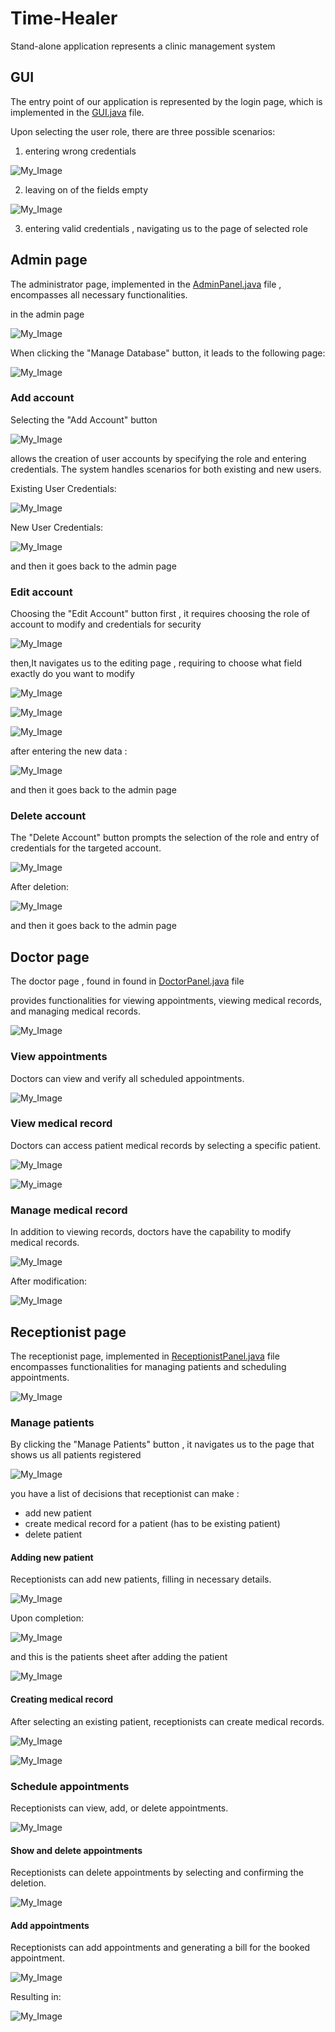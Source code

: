# Time-Healer
Stand-alone application represents a clinic management system 
## GUI 
The entry point of our application is represented by the login page, which is implemented in the  <a href="https://github.com/Menna-Islam/Time-Healer/blob/main/src/GUI.java">GUI.java</a> file.

 Upon selecting the user role, there are three possible scenarios: 
1. entering wrong credentials 

![My_Image](invalid_credentials.jpg)

2. leaving on of the fields empty

![My_Image](complete_info.jpg)

3. entering valid credentials , navigating us to the page of selected role 

## Admin page 
The administrator page, implemented in the  <a href="https://github.com/Menna-Islam/Time-Healer/blob/main/src/AdminPanel.java">AdminPanel.java</a> file , encompasses all necessary functionalities.

in the admin page 

![My_Image](admin_panel.jpg)

When clicking the "Manage Database" button, it leads to the following page:

![My_Image](accounts.jpg)

### Add account
Selecting the "Add Account" button

![My_Image](adding_account.jpg)

allows the creation of user accounts by specifying the role and entering credentials.
The system handles scenarios for both existing and new users.

Existing User Credentials:

![My_Image](entering_credentails_to_existing_user.jpg)

New User Credentials:

![My_Image](adding_new_user.jpg)

and then it goes back to the admin page 


### Edit account
Choosing the "Edit Account" button
first , it requires choosing the role of account to modify and credentials for security 

![My_Image](edit_account_page.jpg)

then,It navigates us to the editing page , requiring to choose what field exactly do you want to modify 

![My_Image](edit_account.jpg)

![My_Image](modifying_password.jpg)

![My_Image](modifying_both.jpg)

after entering the new data : 

![My_Image](modifying_result.jpg)

and then it goes back to the admin page 


### Delete account
The "Delete Account" button prompts the selection of the role and entry of credentials for the targeted account.

![My_Image](delete_account.jpg)

After deletion:

![My_Image](deleting_result.jpg)

and then it goes back to the admin page 


## Doctor page 
The doctor page , found in found in <a href="https://github.com/Menna-Islam/Time-Healer/blob/main/src/DoctorPanel.java">DoctorPanel.java</a> file 

provides functionalities for viewing appointments, viewing medical records, and managing medical records.

![My_Image](doctor_panel.jpg)

### View appointments 
Doctors can view and verify all scheduled appointments.

![My_Image](view_appointments.jpg)


### View medical record 
Doctors can access patient medical records by selecting a specific patient.

![My_Image](view_medical_records.jpg)

![My_image](choosing_patient's_medical_record.jpg)

### Manage medical record

In addition to viewing records, doctors have the capability to modify medical records.

![My_Image](editing_record.jpg)

After modification:
 
![My_Image](editing_record_results.jpg)


## Receptionist page 

The receptionist page, implemented in <a href="https://github.com/Menna-Islam/Time-Healer/blob/main/src/ReceptionistPanel.java">ReceptionistPanel.java</a> file encompasses functionalities for managing patients and scheduling appointments.

![My_Image](receptionist_panel.jpg)

### Manage patients 
By clicking the "Manage Patients" button , it navigates us to the page that shows us all patients registered

![My_Image](manage_patients.jpg)

you have a list of decisions that receptionist can make : 
- add new patient
- create medical record for a patient (has to be existing patient)
- delete patient

#### Adding new patient 
Receptionists can add new patients, filling in necessary details.

![My_Image](add_patient_form.jpg)

Upon completion:

![My_Image](adding_patient_message.jpg)  

and this is the patients sheet after adding the patient

![My_Image](adding_patient_result.jpg) 

#### Creating medical record 

After selecting an existing patient, receptionists can create medical records.
 
![My_Image](create_medical_record.jpg) 

![My_Image](create_medical_record_result.jpg) 

 
### Schedule appointments
Receptionists can view, add, or delete appointments.

![My_Image](schedule.appointments.jpg) 


#### Show and delete appointments 

Receptionists can delete appointments by selecting and confirming the deletion.

![My_Image](show_and_delete_appointment.jpg) 


#### Add appointments 

Receptionists can add appointments and  generating a bill for the booked appointment.

![My_Image](add_appointment.jpg) 

Resulting in:

![My_Image](bill.jpg) 

























